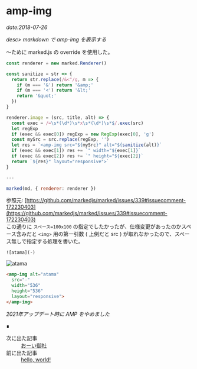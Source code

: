 # amp-img

*date:2018-07-26*

*desc> markdown で amp-img を表示する*

〜ために marked.js の override を使用した。

```javascript
const renderer = new marked.Renderer()

const sanitize = str => {
  return str.replace(/&<"/g, m => {
    if (m === '&') return '&amp;'
    if (m === '<') return '&lt;'
    return '&quot;'
  })
}

renderer.image = (src, title, alt) => {
  const exec = /=\s*(\d*)\s*x\s*(\d*)\s*$/.exec(src)
  let regExp
  if (exec && exec[0]) regExp = new RegExp(exec[0], 'g')
  const mySrc = src.replace(regExp, '')
  let res = `<amp-img src="${mySrc}" alt="${sanitize(alt)}`
  if (exec && exec[1]) res += `" width="${exec[1]}`
  if (exec && exec[2]) res += `" height="${exec[2]}`
  return `${res}" layout="responsive">`
}

---

marked(md, { renderer: renderer })
```

参照元: [https://github.com/markedjs/marked/issues/339#issuecomment-172230403](https://github.com/markedjs/marked/issues/339#issuecomment-172230403)  
この通りに `スペース=100x100` の指定でしたかったが、仕様変更があったのかスペース含みだと `<img>` 用の第一引数 ( 上例だと src ) が取れなかったので、スペース無しで指定する処理を書いた。

```
![atama](-)
```

![atama](-)

```html
<amp-img alt="atama"
  src="-"
  width="536"
  height="536"
  layout="responsive">
</amp-img>
```

*2021年アップデート時に AMP をやめました*

<footer>&#8718;</footer><nav class="post-recent"><dl><dt>次に出た記事</dt><dd><a href="20180727">おーい御社</a></dd><dt>前に出た記事</dt><dd><a href="20180725">hello, world!</a></dd></dl></nav>